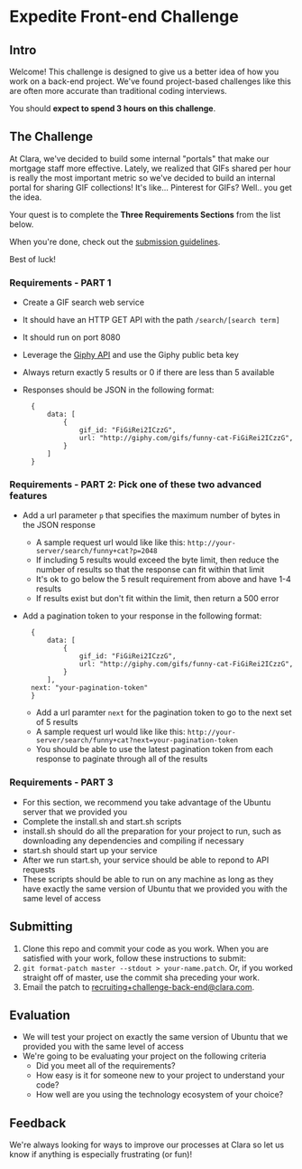 Expedite Front-end Challenge
============================

## Intro

Welcome! This challenge is designed to give us a better idea of how you work
on a back-end project. We've found project-based challenges like this are
often more accurate than traditional coding interviews.

You should **expect to spend 3 hours on this challenge**.

## The Challenge

At Clara, we've decided to build some internal "portals" that make our
mortgage staff more effective. Lately, we realized that GIFs shared per hour
is really the most important metric so we've decided to build an internal portal
for sharing GIF collections! It's like... Pinterest for GIFs?
Well.. you get the idea.

Your quest is to complete the **Three Requirements Sections** from the list below.

When you're done, check out the [submission guidelines](#submitting).

Best of luck!

### Requirements - PART 1

- Create a GIF search web service
- It should have an HTTP GET API with the path `/search/[search term]`
- It should run on port 8080
- Leverage the [Giphy API](https://github.com/giphy/GiphyAPI) and use the Giphy public beta key
- Always return exactly 5 results or 0 if there are less than 5 available
- Responses should be JSON in the following format:
 
	    {
	        data: [
	            {
				  	gif_id: "FiGiRei2ICzzG",
					url: "http://giphy.com/gifs/funny-cat-FiGiRei2ICzzG",
	            }
	        ]
	    }
				


### Requirements - PART 2: Pick one of these two advanced features
- Add a url parameter `p` that specifies the maximum number of bytes in the JSON response
  - A sample request url would like like this: `http://your-server/search/funny+cat?p=2048`
  - If including 5 results would exceed the byte limit, then reduce the number of results so that the response can fit within that limit
  - It's ok to go below the 5 result requirement from above and have 1-4 results
  - If results exist but don't fit within the limit, then return a 500 error
- Add a pagination token to your response in the following format:
 
	    {
	        data: [
	            {
				  	gif_id: "FiGiRei2ICzzG",
					url: "http://giphy.com/gifs/funny-cat-FiGiRei2ICzzG",
	            }
	        ],
		next: "your-pagination-token"
	    }
  - Add a url paramter `next` for the pagination token to go to the next set of 5 results
  - A sample request url would like like this: `http://your-server/search/funny+cat?next=your-pagination-token`
  - You should be able to use the latest pagination token from each response to paginate through all of the results 

### Requirements - PART 3
- For this section, we recommend you take advantage of the Ubuntu server that we provided you
- Complete the install.sh and start.sh scripts
- install.sh should do all the preparation for your project to run, such as downloading any dependencies and compiling if necessary
- start.sh should start up your service 
- After we run start.sh, your service should be able to repond to API requests 
- These scripts should be able to run on any machine as long as they have exactly the same version of Ubuntu that we provided you with the same level of access

## Submitting

1. Clone this repo and commit your code as you work. When you are satisfied with your work, follow these instructions to submit:
2. `git format-patch master --stdout > your-name.patch`.
    Or, if you worked straight off of master, use the commit sha preceding
    your work.
3. Email the patch to [recruiting+challenge-back-end@clara.com](mailto:recruiting+challenge-back-end@clara.com).

## Evaluation

- We will test your project on exactly the same version of Ubuntu that we provided you with the same level of access
- We're going to be evaluating your project on the following criteria
  - Did you meet all of the requirements?
  - How easy is it for someone new to your project to understand your code?
  - How well are you using the technology ecosystem of your choice?

## Feedback

We're always looking for ways to improve our processes at Clara so
let us know if anything is especially frustrating (or fun)!
